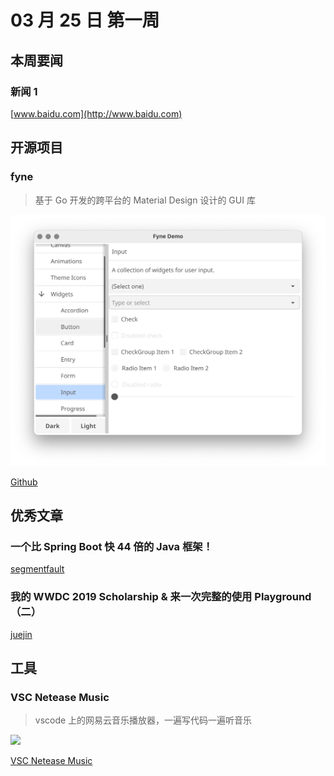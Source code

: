 # 03 月 25 日 第一周

## 本周要闻

### 新闻 1

[www.baidu.com](http://www.baidu.com)

## 开源项目

### fyne

<Badge text="Go" type="tip" vertical="middle"/>

> 基于 Go 开发的跨平台的 Material Design 设计的 GUI 库

![](https://github.com/fyne-io/fyne/raw/master/img/widgets-light.png)

[Github](https://github.com/fyne-io/fyne)

## 优秀文章

### 一个比 Spring Boot 快 44 倍的 Java 框架！

[segmentfault](https://segmentfault.com/a/1190000018640630)

### 我的 WWDC 2019 Scholarship & 来一次完整的使用 Playground（二）

[juejin](https://juejin.im/post/5c972b165188252d6458309a)

## 工具

### VSC Netease Music

> vscode 上的网易云音乐播放器，一遍写代码一遍听音乐

![](https://user-images.githubusercontent.com/26399680/50915155-240ae880-1473-11e9-91b6-731183a6b26a.gif)

[VSC Netease Music](https://marketplace.visualstudio.com/items?itemName=nondanee.vsc-netease-music)
